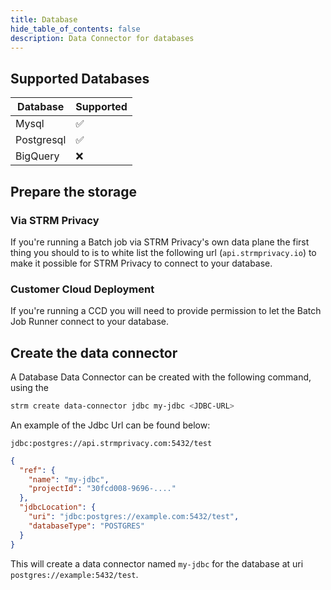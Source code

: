```yaml
---
title: Database
hide_table_of_contents: false
description: Data Connector for databases
---
```

## Supported Databases

| Database   | Supported |
|------------|-----------|
| Mysql      | ✅         |
| Postgresql | ✅         |
| BigQuery   | ❌          |

## Prepare the storage

### Via STRM Privacy
If you're running a Batch job via STRM Privacy's own data plane the first thing you should to is to white list the following url
(```api.strmprivacy.io```) to make it possible for STRM Privacy to connect to your database.

### Customer Cloud Deployment
If you're running a CCD you will need to provide permission to let the Batch Job Runner connect to your database.

## Create the data connector

A Database Data Connector can be created with the following command, using the 

```bash
strm create data-connector jdbc my-jdbc <JDBC-URL>
```

An example of the Jdbc Url can be found below:
```
jdbc:postgres://api.strmprivacy.com:5432/test
```

```json showLineNumbers
{
  "ref": {
    "name": "my-jdbc",
    "projectId": "30fcd008-9696-...."
  },
  "jdbcLocation": {
    "uri": "jdbc:postgres://example.com:5432/test",
    "databaseType": "POSTGRES"
  }
}
```

This will create a data connector named `my-jdbc` for the database at uri `postgres://example:5432/test`.
